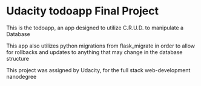 # Udacity todoapp Final Project

This is the todoapp, an app designed to utilize C.R.U.D. to manipulate a Database

This app also utilizes python migrations from flask_migrate in order to allow for rollbacks and updates to anything that may change in the database structure

This project was assigned by Udacity, for the full stack web-development nanodegree
